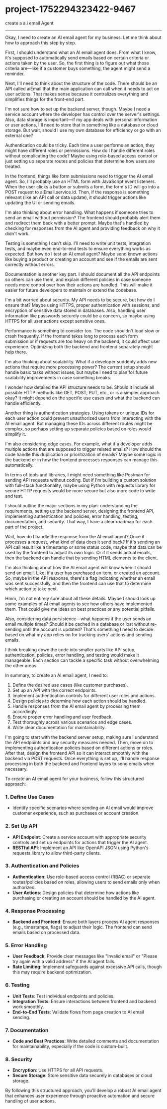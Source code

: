 # project-1752294323422-9467

create a a.i email Agent

---

<think>
Okay, I need to create an AI email agent for my business. Let me think about how to approach this step by step.

First, I should understand what an AI email agent does. From what I know, it's supposed to automatically send emails based on certain criteria or actions taken by the user. So, the first thing is to figure out what those criteria are—like if a customer buys something, the agent might send a reminder.

Next, I'll need to think about the structure of the code. There should be an API called aiEmail that the main application can call when it needs to act on user actions. That makes sense because it centralizes everything and simplifies things for the front-end part.

I'm not sure how to set up the backend server, though. Maybe I need a service account where the developer has control over the server's settings. Also, data storage is important—if my app deals with personal information or user actions, I'll need to store that in something like a database or cloud storage. But wait, should I use my own database for efficiency or go with an external one?

Authentication could be tricky. Each time a user performs an action, they might have different roles or permissions. How do I handle different roles without complicating the code? Maybe using role-based access control or just setting up separate routes and policies that determine how users are treated.

In the frontend, things like form submissions need to trigger the AI email agent. So, I'll probably use an HTML form with JavaScript event listeners. When the user clicks a button or submits a form, the form's ID will go into a POST request to aiEmail.service.id. Then, if the response is something relevant (like an API call or data update), it should trigger actions like updating the UI or sending emails.

I'm also thinking about error handling. What happens if someone tries to send an email without permission? The frontend should probably alert them and redirect them back with a better prompt. Maybe that's handled by checking for responses from the AI agent and providing feedback on why it didn't work.

Testing is something I can't skip. I'll need to write unit tests, integration tests, and maybe even end-to-end tests to ensure everything works as expected. But how do I test an AI email agent? Maybe send known actions like buying a product or creating an account and see if the emails are sent correctly without errors.

Documentation is another key part. I should document all the API endpoints so others can use them, and explain different policies in case someone needs more control over how their actions are handled. This will make it easier for future developers to maintain or extend the codebase.

I'm a bit worried about security. My API needs to be secure, but how do I ensure that? Maybe using HTTPS, proper authentication with sessions, and encryption of sensitive data stored in databases. Also, handling user information like passwords securely could be a concern, so maybe using HTTPS for all user actions except sensitive ones.

Performance is something to consider too. The code shouldn't load slow or crash frequently. If the frontend takes long to process each form submission or if requests are too heavy on the backend, it could affect user experience. Optimizing both the backend and frontend separately might help there.

I'm also thinking about scalability. What if a developer suddenly adds new actions that require more processing power? The current setup should handle basic tasks without issues, but maybe I need to plan for future scalability improvements in case something breaks.

I wonder how detailed the API structure needs to be. Should it include all possible HTTP methods like GET, POST, PUT, etc., or is a simpler approach okay? It might depend on the specific use cases and what the backend can handle efficiently.

Another thing is authentication strategies. Using tokens or unique IDs for each user action could prevent unauthorized users from interacting with the AI email agent. But managing these IDs across different routes might be complex, so perhaps setting up separate policies based on roles would simplify it.

I'm also considering edge cases. For example, what if a developer adds multiple actions that are supposed to trigger related emails? How should the code handle this duplication or prioritization of emails? Maybe some logic in the backend or in how the frontend processes responses can manage this automatically.

In terms of tools and libraries, I might need something like Postman for sending API requests without coding. But if I'm building a custom solution with full-stack functionality, maybe using Python with requests library for secure HTTP requests would be more secure but also more code to write and test.

I should outline the major sections in my plan: understanding the requirements, setting up the backend server, designing the frontend API, implementing authentication and policies, error handling, testing, documentation, and security. That way, I have a clear roadmap for each part of the project.

Wait, how do I handle the response from the AI email agent? Once it processes a request, what kind of data does it send back? If it's sending an API call result like a timestamp or some status code, maybe that data can be used by the frontend to adjust its own logic. Or if it sends actual emails, then the backend can handle that by sending HTML elements to the client.

I'm also thinking about how the AI email agent will know when it should send an email. Like, if a user has purchased an item, or created an account. So, maybe in the API response, there's a flag indicating whether an email was sent successfully, and then the frontend can use that to determine which action to take next.

Hmm, I'm not entirely sure about all these details. Maybe I should look up some examples of AI email agents to see how others have implemented them. That could give me ideas on best practices or any potential pitfalls.

Also, considering data persistence—what happens if the user sends an email multiple times? Should it be cached in a database or lost without re-sending until the account is updated? That's something I need to decide based on what my app relies on for tracking users' actions and sending emails.

I think breaking down the code into smaller parts like API setup, authentication, policies, error handling, and testing would make it manageable. Each section can tackle a specific task without overwhelming the other areas.

In summary, to create an AI email agent, I need to:

1. Define the desired use cases (like customer purchases).
2. Set up an API with the correct endpoints.
3. Implement authentication controls for different user roles and actions.
4. Design policies to determine how each action should be handled.
5. Handle responses from the AI email agent by processing them accordingly.
6. Ensure proper error handling and user feedback.
7. Test thoroughly across various scenarios and edge cases.
8. Write clear documentation for maintainability.

I'm going to start with the backend server setup, making sure I understand the API endpoints and any security measures needed. Then, move on to implementing authentication policies based on different actions or roles. After that, design the frontend API so it can interact smoothly with the backend via POST requests. Once everything is set up, I'll handle response processing in both the backend and frontend layers to send emails when necessary.
</think>

To create an AI email agent for your business, follow this structured approach:

### 1. Define Use Cases
- Identify specific scenarios where sending an AI email would improve customer experience, such as purchases or account creation.

### 2. Set Up API
- **API Endpoint**: Create a service account with appropriate security controls and set up endpoints for actions that trigger the AI agent.
- **RESTful API**: Implement an API like OpenAPI JSON using Python's requests library to allow third-party clients.

### 3. Authentication and Policies
- **Authentication**: Use role-based access control (RBAC) or separate routes/policies based on roles, allowing users to send emails only when authorized.
- **User Actions**: Design policies that determine how actions like purchasing or creating an account should be handled by the AI agent.

### 4. Response Processing
- **Backend and Frontend**: Ensure both layers process AI agent responses (e.g., timestamps, flags) to adjust their logic. The frontend can send emails based on processed data.

### 5. Error Handling
- **User Feedback**: Provide clear messages like "Invalid email" or "Please try again with a valid address" if the AI agent fails.
- **Rate Limiting**: Implement safeguards against excessive API calls, though this may require backend optimization.

### 6. Testing
- **Unit Tests**: Test individual endpoints and policies.
- **Integration Tests**: Ensure interactions between frontend and backend work smoothly.
- **End-to-End Tests**: Validate flows from page creation to AI email sending.

### 7. Documentation
- **Code and Best Practices**: Write detailed comments and documentation for maintainability, especially if the code is custom-built.

### 8. Security
- **Encryption**: Use HTTPS for all API requests.
- **Secure Storage**: Store sensitive data securely in databases or cloud storage.

By following this structured approach, you'll develop a robust AI email agent that enhances user experience through proactive automation and secure handling of user actions.